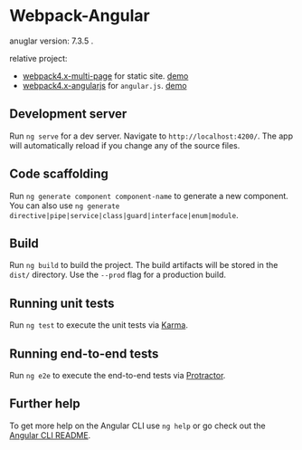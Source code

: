 # Webpack-Angular

anuglar version: 7.3.5 .

relative project:

* [webpack4.x-multi-page](https://github.com/lvzhenbang/webpack4.x-multi-page) for static site. [demo](https://lvzhenbang.github.io/webpack4.x-multi-page/dist/#/index)
* [webpack4.x-angularjs](https://github.com/lvzhenbang/webpack4.x-angularjs) for `angular.js`. [demo](https://lvzhenbang.github.io/webpack4.x-angularjs/dist/#/index)


## Development server

Run `ng serve` for a dev server. Navigate to `http://localhost:4200/`. The app will automatically reload if you change any of the source files.

## Code scaffolding

Run `ng generate component component-name` to generate a new component. You can also use `ng generate directive|pipe|service|class|guard|interface|enum|module`.

## Build

Run `ng build` to build the project. The build artifacts will be stored in the `dist/` directory. Use the `--prod` flag for a production build.

## Running unit tests

Run `ng test` to execute the unit tests via [Karma](https://karma-runner.github.io).

## Running end-to-end tests

Run `ng e2e` to execute the end-to-end tests via [Protractor](http://www.protractortest.org/).

## Further help

To get more help on the Angular CLI use `ng help` or go check out the [Angular CLI README](https://github.com/angular/angular-cli/blob/master/README.md).
